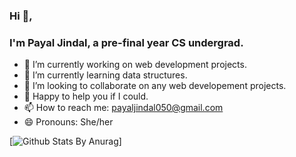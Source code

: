 
### Hi 👋,
### I'm Payal Jindal, a pre-final year CS undergrad.


- 🔭 I’m currently working on web development projects.
- 🌱 I’m currently learning data structures.
- 👯 I’m looking to collaborate on any web developement projects.
- 💬 Happy to help you if I could.
- 📫 How to reach me: payaljindal050@gmail.com
- 😄 Pronouns: She/her


[![Github Stats By Anurag](https://github-readme-stats.vercel.app/api?username=payaljindal&show_icons=true&title_color=fff&icon_color=79ff97&text_color=9f9f9f&bg_color=151515)]
